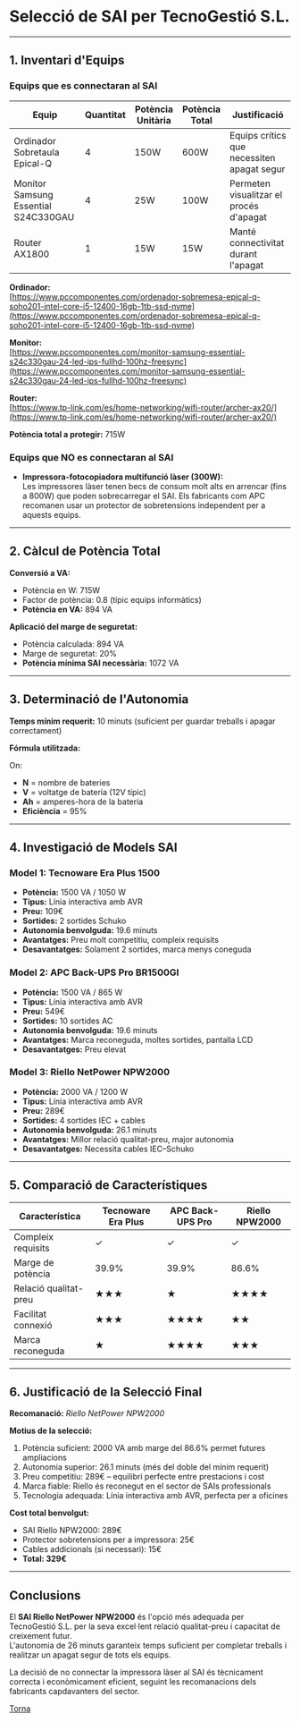 # Selecció de SAI per TecnoGestió S.L.

---

## 1. Inventari d'Equips

### Equips que es connectaran al SAI

| Equip | Quantitat | Potència Unitària | Potència Total | Justificació |
|--------|------------|------------------|----------------|---------------|
| Ordinador Sobretaula Epical-Q | 4 | 150W | 600W | Equips crítics que necessiten apagat segur |
| Monitor Samsung Essential S24C330GAU | 4 | 25W | 100W | Permeten visualitzar el procés d'apagat |
| Router AX1800 | 1 | 15W | 15W | Manté connectivitat durant l'apagat |

**Ordinador:**  
[https://www.pccomponentes.com/ordenador-sobremesa-epical-q-soho201-intel-core-i5-12400-16gb-1tb-ssd-nvme](https://www.pccomponentes.com/ordenador-sobremesa-epical-q-soho201-intel-core-i5-12400-16gb-1tb-ssd-nvme)

**Monitor:**  
[https://www.pccomponentes.com/monitor-samsung-essential-s24c330gau-24-led-ips-fullhd-100hz-freesync](https://www.pccomponentes.com/monitor-samsung-essential-s24c330gau-24-led-ips-fullhd-100hz-freesync)

**Router:**  
[https://www.tp-link.com/es/home-networking/wifi-router/archer-ax20/](https://www.tp-link.com/es/home-networking/wifi-router/archer-ax20/)

**Potència total a protegir:** 715W

### Equips que NO es connectaran al SAI

- **Impressora-fotocopiadora multifunció làser (300W):**  
  Les impressores làser tenen becs de consum molt alts en arrencar (fins a 800W) que poden sobrecarregar el SAI. Els fabricants com APC recomanen usar un protector de sobretensions independent per a aquests equips.

---

## 2. Càlcul de Potència Total

**Conversió a VA:**

- Potència en W: 715W  
- Factor de potència: 0.8 (típic equips informàtics)  
- **Potència en VA:** 894 VA  

**Aplicació del marge de seguretat:**

- Potència calculada: 894 VA  
- Marge de seguretat: 20%  
- **Potència mínima SAI necessària:** 1072 VA  

---

## 3. Determinació de l'Autonomia

**Temps mínim requerit:** 10 minuts (suficient per guardar treballs i apagar correctament)

**Fórmula utilitzada:**


On:
- **N** = nombre de bateries  
- **V** = voltatge de bateria (12V típic)  
- **Ah** = amperes-hora de la bateria  
- **Eficiència** = 95%  

---

## 4. Investigació de Models SAI

### Model 1: Tecnoware Era Plus 1500
- **Potència:** 1500 VA / 1050 W  
- **Tipus:** Línia interactiva amb AVR  
- **Preu:** 109€  
- **Sortides:** 2 sortides Schuko  
- **Autonomia benvolguda:** 19.6 minuts  
- **Avantatges:** Preu molt competitiu, compleix requisits  
- **Desavantatges:** Solament 2 sortides, marca menys coneguda  

### Model 2: APC Back-UPS Pro BR1500GI
- **Potència:** 1500 VA / 865 W  
- **Tipus:** Línia interactiva amb AVR  
- **Preu:** 549€  
- **Sortides:** 10 sortides AC  
- **Autonomia benvolguda:** 19.6 minuts  
- **Avantatges:** Marca reconeguda, moltes sortides, pantalla LCD  
- **Desavantatges:** Preu elevat  

### Model 3: Riello NetPower NPW2000
- **Potència:** 2000 VA / 1200 W  
- **Tipus:** Línia interactiva amb AVR  
- **Preu:** 289€  
- **Sortides:** 4 sortides IEC + cables  
- **Autonomia benvolguda:** 26.1 minuts  
- **Avantatges:** Millor relació qualitat-preu, major autonomia  
- **Desavantatges:** Necessita cables IEC–Schuko  

---

## 5. Comparació de Característiques

| Característica | Tecnoware Era Plus | APC Back-UPS Pro | Riello NPW2000 |
|----------------|--------------------|------------------|----------------|
| Compleix requisits | ✓ | ✓ | ✓ |
| Marge de potència | 39.9% | 39.9% | 86.6% |
| Relació qualitat-preu | ★★★ | ★ | ★★★★ |
| Facilitat connexió | ★★★ | ★★★★ | ★★ |
| Marca reconeguda | ★ | ★★★★ | ★★★ |

---

## 6. Justificació de la Selecció Final

**Recomanació:** *Riello NetPower NPW2000*

**Motius de la selecció:**
1. Potència suficient: 2000 VA amb marge del 86.6% permet futures ampliacions  
2. Autonomia superior: 26.1 minuts (més del doble del mínim requerit)  
3. Preu competitiu: 289€ – equilibri perfecte entre prestacions i cost  
4. Marca fiable: Riello és reconegut en el sector de SAIs professionals  
5. Tecnologia adequada: Línia interactiva amb AVR, perfecta per a oficines  

**Cost total benvolgut:**
- SAI Riello NPW2000: 289€  
- Protector sobretensions per a impressora: 25€  
- Cables addicionals (si necessari): 15€  
- **Total: 329€**

---

## Conclusions

El **SAI Riello NetPower NPW2000** és l'opció més adequada per TecnoGestió S.L. per la seva excel·lent relació qualitat-preu i capacitat de creixement futur.  
L'autonomia de 26 minuts garanteix temps suficient per completar treballs i realitzar un apagat segur de tots els equips.  

La decisió de no connectar la impressora làser al SAI és tècnicament correcta i econòmicament eficient, seguint les recomanacions dels fabricants capdavanters del sector.


[Torna](../)
